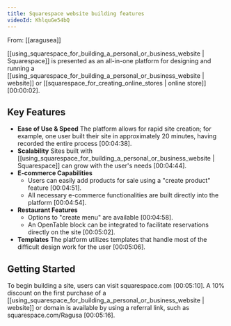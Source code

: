 ```yaml
---
title: Squarespace website building features
videoId: KhlquGe54bQ
---
```


From: [[aragusea]] <br/> 

[[using_squarespace_for_building_a_personal_or_business_website | Squarespace]] is presented as an all-in-one platform for designing and running a [[using_squarespace_for_building_a_personal_or_business_website | website]] or [[squarespace_for_creating_online_stores | online store]] <a class="yt-timestamp" data-t="00:00:02">[00:00:02]</a>.

## Key Features

*   **Ease of Use & Speed** The platform allows for rapid site creation; for example, one user built their site in approximately 20 minutes, having recorded the entire process <a class="yt-timestamp" data-t="00:04:38">[00:04:38]</a>.
*   **Scalability** Sites built with [[using_squarespace_for_building_a_personal_or_business_website | Squarespace]] can grow with the user's needs <a class="yt-timestamp" data-t="00:04:44">[00:04:44]</a>.
*   **E-commerce Capabilities**
    *   Users can easily add products for sale using a "create product" feature <a class="yt-timestamp" data-t="00:04:51">[00:04:51]</a>.
    *   All necessary e-commerce functionalities are built directly into the platform <a class="yt-timestamp" data-t="00:04:54">[00:04:54]</a>.
*   **Restaurant Features**
    *   Options to "create menu" are available <a class="yt-timestamp" data-t="00:04:58">[00:04:58]</a>.
    *   An OpenTable block can be integrated to facilitate reservations directly on the site <a class="yt-timestamp" data-t="00:05:02">[00:05:02]</a>.
*   **Templates** The platform utilizes templates that handle most of the difficult design work for the user <a class="yt-timestamp" data-t="00:05:06">[00:05:06]</a>.

## Getting Started

To begin building a site, users can visit squarespace.com <a class="yt-timestamp" data-t="00:05:10">[00:05:10]</a>. A 10% discount on the first purchase of a [[using_squarespace_for_building_a_personal_or_business_website | website]] or domain is available by using a referral link, such as squarespace.com/Ragusa <a class="yt-timestamp" data-t="00:05:16">[00:05:16]</a>.